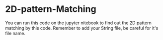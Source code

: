 # 2D-pattern-Matching
You can run this code on the jupyter nitebook to find out the 2D pattern matching by this code.
Remember to add your String file, be careful for it's file name.
